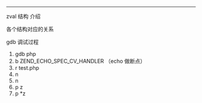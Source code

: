 ----------------
zval 结构 介绍

各个结构对应的关系

gdb 调试过程
1. gdb php
2. b ZEND_ECHO_SPEC_CV_HANDLER    （echo 做断点）
3. r test.php
4. n
5. n
6. p z
7. p *z 
